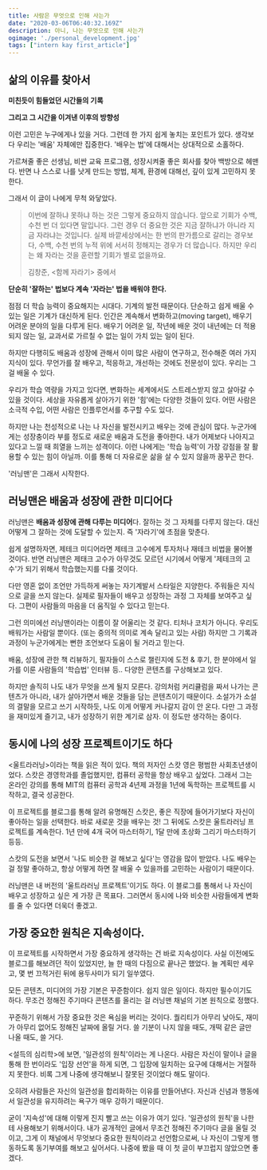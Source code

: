 ```yaml
---
title: 사람은 무엇으로 인해 사는가 
date: "2020-03-06T06:40:32.169Z"
description: 아니, 나는 무엇으로 인해 사는가
ogimage: './personal_development.jpg'
tags: ["intern kay first_article"]
---
```


## 삶의 이유를 찾아서

**미친듯이 힘들었던 시간들의 기록** 

**그리고 그 시간을 이겨낸 이후의 방향성**

이런 고민은 누구에게나 있을 거다. 그런데 한 가지 쉽게 놓치는 포인트가 있다. 생각보다 우리는 '배움' 자체에만 집중한다. '배우는 법'에 대해서는 상대적으로 소홀하다.

가르쳐줄 좋은 선생님, 비싼 교육 프로그램, 성장시켜줄 좋은 회사를 찾아 백방으로 헤맨다. 반면 나 스스로 나를 낫게 만드는 방법, 체계, 환경에 대해선, 깊이 있게 고민하지 못한다.

그래서 이 글이 나에게 무척 와닿았다.

> 이번에 잘하냐 못하냐 하는 것은 그렇게 중요하지 않습니다. 앞으로 기회가 수백, 수천 번 더 있다면 말입니다. 
> 그런 경우 더 중요한 것은 지금 잘하냐가 아니라 지금 자라냐는 것입니다. 실제 바깥세상에서는 한 번의 판가름으로 갈리는 경우보다, 수백, 수천 번의 누적 위에 서서히 정해지는 경우가 더 많습니다.
> 하지만 우리는 왜 자라는 것을 훈련할 기회가 별로 없을까요.
>
> 김창준, <함께 자라기> 중에서

**단순히 '잘하는' 법보다 계속 '자라는' 법을 배워야 한다.** 

점점 더 학습 능력이 중요해지는 시대다. 기계의 발전 때문이다. 단순하고 쉽게 배울 수 있는 일은 기계가 대신하게 된다. 인간은 계속해서 변화하고(moving target), 배우기 어려운 분야의 일을 다루게 된다. 배우기 어려운 일, 작년에 배운 것이 내년에는 더 적용되지 않는 일, 교과서로 가르칠 수 없는 일이 가치 있는 일이 된다.

하지만 다행히도 배움과 성장에 관해서 이미 많은 사람이 연구하고, 전수해준 여러 가지 지식이 있다. 무언가를 잘 배우고, 적응하고, 개선하는 것에도 전문성이 있다. 우리는 그걸 배울 수 있다.

우리가 학습 역량을 가지고 있다면, 변화하는 세계에서도 스트레스받지 않고 살아갈 수 있을 것이다. 세상을 자유롭게 살아가기 위한 '힘'에는 다양한 것들이 있다. 어떤 사람은 소극적 수입, 어떤 사람은 인플루언서를 추구할 수도 있다.

하지만 나는 천성적으로 나는 나 자신을 발전시키고 배우는 것에 관심이 많다. 누군가에게는 성장충이라 부를 정도로 새로운 배움과 도전을 좋아한다. 내가 어제보다 나아지고 있다고 느낄 때 희열을 느끼는 성격이다. 이런 나에게는 '학습 능력'이 가장 강점을 잘 활용할 수 있는 힘이 아닐까. 이를 통해 더 자유로운 삶을 살 수 있지 않을까 꿈꾸곤 한다.

'러닝맨'은 그래서 시작한다.



## 러닝맨은 배움과 성장에 관한 미디어다

러닝맨은 **배움과 성장에 관해 다루는 미디어**다. 잘하는 것 그 자체를 다루지 않는다. 대신 어떻게 그 잘하는 것에 도달할 수 있는지. 즉 '자라기'에 초점을 맞춘다.

쉽게 설명하자면, 제테크 미디어라면 제테크 고수에게 투자처나 재테크 비법을 물어볼 것이다. 반면 러닝맨은 제태크 고수가 아무것도 모르던 시기에서 어떻게 '제테크의 고수'가 되기 위해서 학습했는지를 다룰 것이다.

다만 영혼 없이 조언만 가득하게 써놓는 자기계발서 스타일은 지양한다. 주워들은 지식으로 글을 쓰지 않는다. 실제로 필자들이 배우고 성장하는 과정 그 자체를 보여주고 싶다. 그편이 사람들의 마음을 더 움직일 수 있다고 믿는다.

그런 의미에선 러닝맨이라는 이름이 잘 어울리는 것 같다. 티처나 코치가 아니다. 우리도 배워가는 사람일 뿐이다. (또는 중의적 의미로 계속 달리고 있는 사람) 하지만 그 기록과 과정이 누군가에게는 뻔한 조언보다 도움이 될 거라고 믿는다. 

배움, 성장에 관한 책 리뷰하기, 필자들이 스스로 챌린지에 도전 & 후기, 한 분야에서 일가를 이룬 사람들의 '학습법' 인터뷰 등.. 다양한 콘텐츠를 구상해보고 있다.

 하지만 솔직히 나도 내가 무엇을 쓰게 될지 모른다. 강의처럼 커리큘럼을 짜서 나가는 콘텐츠가 아니라, 내가 살아가면서 배운 것들을 담는 콘텐츠이기 때문이다. 소설가가 소설의 결말을 모르고 쓰기 시작하듯, 나도 이게 어떻게 커나갈지 감이 안 온다. 다만 그 과정을 재미있게 즐기고, 내가 성장하기 위한 계기로 삼자. 이 정도만 생각하는 중이다.



## 동시에 나의 성장 프로젝트이기도 하다

<울트라러닝>이라는 책을 읽은 적이 있다. 책의 저자인 스캇 영은 평범한 사회초년생이었다. 스캇은 경영학과를 졸업했지만, 컴퓨터 공학을 항상 배우고 싶었다. 그래서 그는 온라인 강의를 통해 MIT의 컴퓨터 공학과 4년제 과정을 1년에 독학하는 프로젝트를 시작하고, 결국 성공한다.

이 프로젝트를 블로그를 통해 알려 유명해진 스캇은, 좋은 직장에 들어가기보다 자신이 좋아하는 일을 선택한다. 바로 새로운 것을 배우는 것! 그 뒤에도 스캇은 울트라러닝 프로젝트를 계속한다. 1년 만에 4개 국어 마스터하기, 1달 만에 초상화 그리기 마스터하기 등등.

스캇의 도전을 보면서 '나도 비슷한 걸 해보고 싶다'는 영감을 많이 받았다. 나도 배우는 걸 정말 좋아하고, 항상 어떻게 하면 잘 배울 수 있을까를 고민하는 사람이기 때문이다.

러닝맨은 내 버전의 '울트라러닝 프로젝트'이기도 하다. 이 블로그를 통해서 나 자신이 배우고 성장하고 싶은 게 가장 큰 목표다. 그러면서 동시에 나와 비슷한 사람들에게 변화를 줄 수 있다면 더욱더 좋겠고.



## 가장 중요한 원칙은 지속성이다.

이 프로젝트를 시작하면서 가장 중요하게 생각하는 건 바로 지속성이다. 사실 이전에도 블로그를 해보려던 적이 있었지만, 늘 한 때의 다짐으로 끝나곤 했었다. 늘 계획만 세우고, 몇 번 끄적거린 뒤에 용두사미가 되기 일쑤였다. 

모든 콘텐츠, 미디어의 가장 기본은 꾸준함이다. 쉽지 않은 일이다. 하지만 필수이기도 하다. 무조건 정해진 주기마다 콘텐츠를 올리는 걸 러닝맨 채널의 기본 원칙으로 정했다. 

꾸준하기 위해서 가장 중요한 것은 욕심을 버리는 것이다. 퀄리티가 아무리 낮아도, 재미가 아무리 없어도 정해진 날짜에 올릴 거다. 쓸 기분이 나지 않을 때도, 개떡 같은 글만 나올 때도, 쓸 거다.

<설득의 심리학>에 보면, '일관성의 원칙'이라는 게 나온다. 사람은 자신이 말이나 글을 통해 한 번이라도 '입장 선언'을 하게 되면, 그 입장에 일치하는 요구에 대해서는 거절하지 못한다. 비록 그게 나중에 생각해보니 잘못된 것이었다 해도 말이다. 

오히려 사람들은 자신의 일관성을 합리화하는 이유를 만들어낸다. 자신과 신념과 행동에서 일관성을 유지하려는 욕구가 매우 강하기 때문이다.

굳이 '지속성'에 대해 이렇게 진지 빨고 쓰는 이유가 여기 있다. '일관성의 원칙'을 나한테 사용해보기 위해서이다. 내가 공개적인 글에서 무조건 정해진 주기마다 글을 올릴 것이고, 그게 이 채널에서 무엇보다 중요한 원칙이라고 선언함으로써, 나 자신이 그렇게 행동하도록 동기부여를 해보고 싶어서다. 나중에 봤을 때 이 첫 글이 부끄럽지 않았으면 좋겠다.
